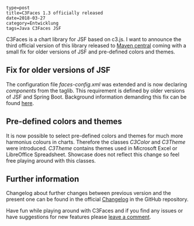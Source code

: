 ~~~~~~
type=post
title=C3Faces 1.3 officially released
date=2018-03-27
category=Entwicklung 
tags=Java C3Faces JSF 
~~~~~~
C3Faces is a chart library for JSF based on c3.js. I want to announce the third
official version of this library released to 
[Maven central](https://search.maven.org/#artifactdetails%7Corg.kivio%7Cc3faces%7C1.0%7Cjar)
coming with a small fix for older versions of JSF and pre-defined colors and themes.

<!--more-->

## Fix for older versions of JSF
The configuration file _faces-config.xml_ was extended and is now declaring 
_components_ from the taglib.
This requirement is defined by older versions of JSF and Spring Boot. Background
information demanding this fix can be found
[here](https://docs.oracle.com/cd/E19575-01/819-3669/bnawo/index.html).

## Pre-defined colors and themes
It is now possible to select pre-defined colors and themes for much
more harmonius colours in charts. Therefore the classes _C3Color_ and
_C3Theme_ were introduced. _C3Theme_ contains themes used in Microsoft Excel
or LibreOffice Spreadsheet. Showcase does not reflect this change so feel free
playing around with this classes.

## Further information 
Changelog about further changes between previous version and the present one
can be found in the official [Changelog](https://github.com/rollinhand/c3faces/blob/master/CHANGELOG) 
in the GitHub repository.

Have fun while playing around with C3Faces and if you find any issues or have
suggestions for new features please [leave a comment](https://github.com/rollinhand/c3faces/issues).
